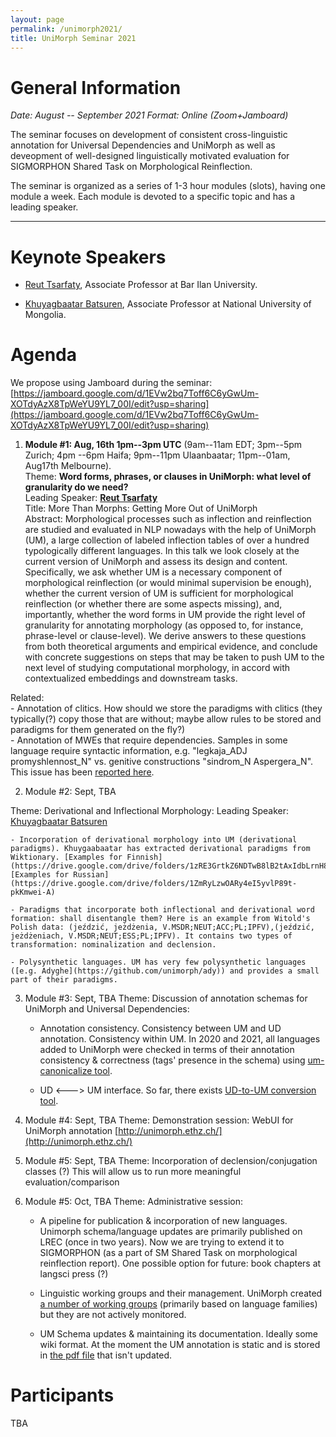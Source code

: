 ```yaml
---
layout: page
permalink: /unimorph2021/
title: UniMorph Seminar 2021
---
```


# General Information

*Date: August -- September 2021  Format: Online (Zoom+Jamboard)*

The seminar focuses on development of consistent cross-linguistic annotation for Universal Dependencies and UniMorph as well as deveopment of well-designed linguistically motivated evaluation for  SIGMORPHON Shared Task on Morphological Reinflection. 

The seminar is organized as a series of 1-3 hour modules (slots), having one module a week. Each module is devoted to a specific topic and has a leading speaker. 

---




# Keynote Speakers

- [Reut Tsarfaty](https://nlp.biu.ac.il/~rtsarfaty/onlp), Associate Professor at Bar Ilan University.

- [Khuyagbaatar Batsuren](https://scholar.google.it/citations?user=JsMdM8oAAAAJ&hl=en), Associate Professor at National University of Mongolia.


# Agenda

We propose using Jamboard during the seminar: [https://jamboard.google.com/d/1EVw2bq7Toff6C6yGwUm-XOTdyAzX8TpWeYU9YL7_00I/edit?usp=sharing](https://jamboard.google.com/d/1EVw2bq7Toff6C6yGwUm-XOTdyAzX8TpWeYU9YL7_00I/edit?usp=sharing)

1. **Module #1: Aug, 16th 1pm--3pm UTC** (9am--11am EDT; 3pm--5pm Zurich; 4pm --6pm Haifa; 9pm--11pm Ulaanbaatar; 11pm--01am, Aug17th Melbourne).   
 Theme: **Word forms, phrases, or clauses in UniMorph: what level of granularity do we need?**  
 Leading Speaker: **[Reut Tsarfaty](https://nlp.biu.ac.il/~rtsarfaty/onlp)**  
 Title: More Than Morphs: Getting More Out of UniMorph  
 Abstract: Morphological processes such as inflection and reinflection are studied and evaluated in NLP nowadays with the help of UniMorph (UM), a large collection of labeled inflection tables of over a hundred typologically different languages. In this talk we look closely at the current version of UniMorph and assess its design and content. Specifically, we ask whether UM is a necessary component of morphological reinflection (or would minimal supervision be enough), whether the current version of UM is sufficient for morphological reinflection (or whether there are some aspects missing), and, importantly, whether the word forms in UM provide the right level of granularity for annotating morphology (as opposed to, for instance, phrase-level or clause-level). We derive answers to these questions from both theoretical arguments and empirical evidence, and conclude with concrete suggestions on steps that may be taken to push UM to the next level of studying computational morphology, in accord with contextualized embeddings and downstream tasks. 

Related:  
    - Annotation of clitics. How should we store the paradigms with clitics (they typically(?) copy those that are without; maybe allow rules to be stored and paradigms for them generated on the fly?)  
    - Annotation of MWEs that require dependencies. Samples in some language require syntactic information, e.g. "legkaja_ADJ promyshlennost_N"  vs. genitive constructions "sindrom_N Aspergera_N". This issue has been [reported here](https://aclanthology.org/K19-1014/).  


2.  Module #2: Sept, TBA
 
Theme: Derivational and Inflectional Morphology:
Leading Speaker: [Khuyagbaatar Batsuren](https://scholar.google.it/citations?user=JsMdM8oAAAAJ&hl=en)
  
    - Incorporation of derivational morphology into UM (derivational paradigms). Khuygaabaatar has extracted derivational paradigms from Wiktionary. [Examples for Finnish](https://drive.google.com/drive/folders/1zRE3GrtkZ6NDTwB8lB2tAxIdbLrnH8Jf), [Examples for Russian](https://drive.google.com/drive/folders/1ZmRyLzwOARy4eI5yvlP89t-pkKmwei-A)

    - Paradigms that incorporate both inflectional and derivational word formation: shall disentangle them? Here is an example from Witold's Polish data: (jeździć, jeżdżenia, V.MSDR;NEUT;ACC;PL;IPFV),(jeździć, jeżdżeniach, V.MSDR;NEUT;ESS;PL;IPFV). It contains two types of transformation: nominalization and declension. 
 
    - Polysynthetic languages. UM has very few polysynthetic languages ([e.g. Adyghe](https://github.com/unimorph/ady)) and provides a small part of their paradigms.

3. Module #3: Sept, TBA
Theme: Discussion of annotation schemas for UniMorph and Universal Dependencies:

    - Annotation consistency. Consistency between UM and UD annotation. Consistency within UM. In 2020 and 2021, all languages added to UniMorph were checked in terms of their annotation consistency & correctness (tags' presence in the schema) using [um-canonicalize tool](https://github.com/unimorph/um-canonicalize). 
  
    - UD <---> UM interface. So far, there exists [UD-to-UM conversion tool](https://github.com/unimorph/ud-compatibility).


4. Module #4: Sept, TBA
Theme: Demonstration session:  WebUI for UniMorph annotation [http://unimorph.ethz.ch/](http://unimorph.ethz.ch/)

5. Module #5: Sept, TBA
Theme:  Incorporation of declension/conjugation classes (?) This will allow us to run more meaningful evaluation/comparison
   
6. Module #5: Oct, TBA
Theme: Administrative session:

    - A pipeline for publication & incorporation of new languages. Unimorph schema/language updates are primarily published on LREC (once in two years). Now we are trying to extend it to SIGMORPHON (as a part of SM Shared Task on morphological reinflection report). One possible option for future: book chapters at langsci press (?) 

    - Linguistic working groups and their management. UniMorph created [a number of working groups](https://docs.google.com/spreadsheets/d/1OA3m_kTnhYMZK762x1SiWy7wMSijxtTfAyDXB9V3wGY/edit#gid=977915123) (primarily based on language families) but they are not actively monitored.

    - UM Schema updates & maintaining its documentation. Ideally some wiki format. At the moment the UM annotation is static and is stored in [the pdf file](https://unimorph.github.io/doc/unimorph-schema.pdf) that isn't updated.

# Participants

TBA
